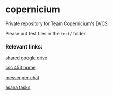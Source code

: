 copernicium
===========

Private repository for Team Copernicium's DVCS

Please put test files in the `test/` folder.

### Relevant links:

[shared google drive](https://drive.google.com/open?id=0B3rmOUWm5OBlNzRnZTZEajFWZkU)

[csc 453 home](http://www.cs.rochester.edu/drupal/groups/cding/253453)

[messenger chat](https://www.messenger.com/t/563048860513155)

[asana tasks](https://app.asana.com/0/56905660582491/calendar)

